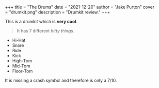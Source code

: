 +++
title = "The Drums"
date = "2021-12-20"
author = "Jake Purton"
cover = "drumkit.png"
description = "Drumkit review."
+++

This is a drumkit which is **very cool**.

> It has 7 different *hitty things*.

- Hi-Hat
- Snare
- Ride
- Kick
- High-Tom
- Mid-Tom
- Floor-Tom

It is missing a crash symbol and therefore is only a 7/10.
